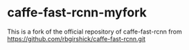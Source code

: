 # caffe-fast-rcnn-myfork
This is a fork of the official repository of caffe-fast-rcnn from https://github.com/rbgirshick/caffe-fast-rcnn.git
